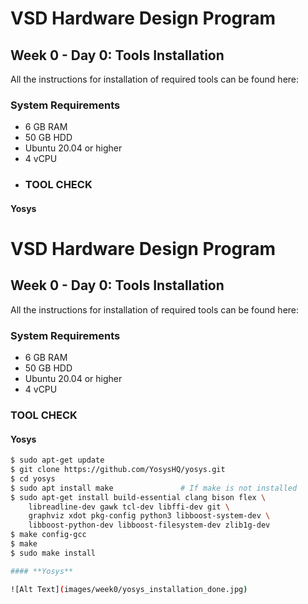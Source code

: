# VSD Hardware Design Program

## Week 0 - Day 0: Tools Installation

All the instructions for installation of required tools can be found here:

### **System Requirements**
- 6 GB RAM
- 50 GB HDD
- Ubuntu 20.04 or higher
- 4 vCPU
- ### **TOOL CHECK**

#### **Yosys**
# VSD Hardware Design Program

## Week 0 - Day 0: Tools Installation

All the instructions for installation of required tools can be found here:

### **System Requirements**
- 6 GB RAM
- 50 GB HDD
- Ubuntu 20.04 or higher
- 4 vCPU

### **TOOL CHECK**

#### **Yosys**
```bash
$ sudo apt-get update
$ git clone https://github.com/YosysHQ/yosys.git
$ cd yosys
$ sudo apt install make               # If make is not installed
$ sudo apt-get install build-essential clang bison flex \
    libreadline-dev gawk tcl-dev libffi-dev git \
    graphviz xdot pkg-config python3 libboost-system-dev \
    libboost-python-dev libboost-filesystem-dev zlib1g-dev
$ make config-gcc
$ make 
$ sudo make install

#### **Yosys**

![Alt Text](images/week0/yosys_installation_done.jpg)


